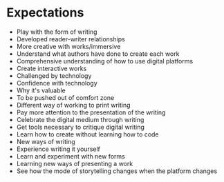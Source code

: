 # Expectations

- Play with the form of writing
- Developed reader-writer relationships
- More creative with works/immersive
- Understand what authors have done to create each work
- Comprehensive understanding of how to use digital platforms
- Create interactive works
- Challenged by technology
- Confidence with technology
- Why it's valuable
- To be pushed out of comfort zone
- Different way of working to print writing
- Pay more attention to the presentation of the writing
- Celebrate the digital medium through writing
- Get tools necessary to critique digital writing
- Learn how to create without learning how to code
- New ways of writing
- Experience writing it yourself
- Learn and experiment with new forms
- Learning new ways of presenting a work
- See how the mode of storytelling changes when the platform changes
